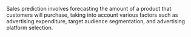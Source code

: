 Sales prediction involves forecasting the amount of a product that
customers will purchase, taking into account various factors such as
advertising expenditure, target audience segmentation, and
advertising platform selection.
